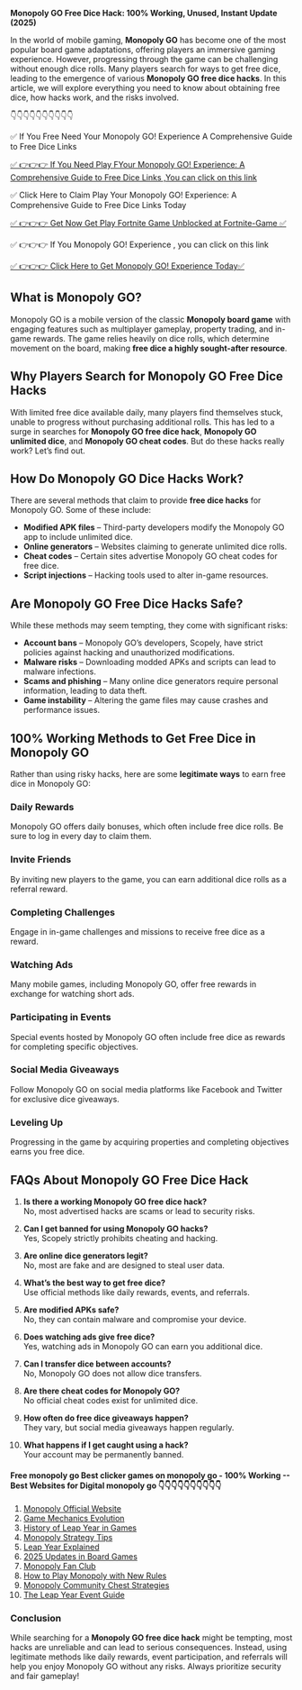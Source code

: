 **Monopoly GO Free Dice Hack: 100% Working, Unused, Instant Update (2025)**

In the world of mobile gaming, **Monopoly GO** has become one of the most popular board game adaptations, offering players an immersive gaming experience. However, progressing through the game can be challenging without enough dice rolls. Many players search for ways to get free dice, leading to the emergence of various **Monopoly GO free dice hacks**. In this article, we will explore everything you need to know about obtaining free dice, how hacks work, and the risks involved.

👇👇👇👇👇👇👇👇👇👇

✅ If You Free Need Your Monopoly GO! Experience A Comprehensive Guide to Free Dice Links

[✅ 👉👉👉 If You Need Play FYour Monopoly GO! Experience: A Comprehensive Guide to Free Dice Links  ,You can click on this link](https://dmfarid.com/Fortnite_V-Bucks_Codes/)

✅ Click Here to Claim Play Your Monopoly GO! Experience: A Comprehensive Guide to Free Dice Links  Today 

[✅ 👉👉👉 Get Now Get Play Fortnite Game Unblocked at Fortnite-Game ✅](https://dmfarid.com/Fortnite_V-Bucks_Codes/)

✅ 👉👉👉 If You Monopoly GO! Experience , you can click on this link

[✅ 👉👉👉 Click Here to Get Monopoly GO! Experience Today✅](https://dmfarid.com/Fortnite_V-Bucks_Codes/)

## What is Monopoly GO?
Monopoly GO is a mobile version of the classic **Monopoly board game** with engaging features such as multiplayer gameplay, property trading, and in-game rewards. The game relies heavily on dice rolls, which determine movement on the board, making **free dice a highly sought-after resource**.

## Why Players Search for Monopoly GO Free Dice Hacks
With limited free dice available daily, many players find themselves stuck, unable to progress without purchasing additional rolls. This has led to a surge in searches for **Monopoly GO free dice hack**, **Monopoly GO unlimited dice**, and **Monopoly GO cheat codes**. But do these hacks really work? Let’s find out.

## How Do Monopoly GO Dice Hacks Work?
There are several methods that claim to provide **free dice hacks** for Monopoly GO. Some of these include:
- **Modified APK files** – Third-party developers modify the Monopoly GO app to include unlimited dice.
- **Online generators** – Websites claiming to generate unlimited dice rolls.
- **Cheat codes** – Certain sites advertise Monopoly GO cheat codes for free dice.
- **Script injections** – Hacking tools used to alter in-game resources.

## Are Monopoly GO Free Dice Hacks Safe?
While these methods may seem tempting, they come with significant risks:
- **Account bans** – Monopoly GO’s developers, Scopely, have strict policies against hacking and unauthorized modifications.
- **Malware risks** – Downloading modded APKs and scripts can lead to malware infections.
- **Scams and phishing** – Many online dice generators require personal information, leading to data theft.
- **Game instability** – Altering the game files may cause crashes and performance issues.

## 100% Working Methods to Get Free Dice in Monopoly GO
Rather than using risky hacks, here are some **legitimate ways** to earn free dice in Monopoly GO:

### Daily Rewards
Monopoly GO offers daily bonuses, which often include free dice rolls. Be sure to log in every day to claim them.

### Invite Friends
By inviting new players to the game, you can earn additional dice rolls as a referral reward.

### Completing Challenges
Engage in in-game challenges and missions to receive free dice as a reward.

### Watching Ads
Many mobile games, including Monopoly GO, offer free rewards in exchange for watching short ads.

### Participating in Events
Special events hosted by Monopoly GO often include free dice as rewards for completing specific objectives.

### Social Media Giveaways
Follow Monopoly GO on social media platforms like Facebook and Twitter for exclusive dice giveaways.

### Leveling Up
Progressing in the game by acquiring properties and completing objectives earns you free dice.

## FAQs About Monopoly GO Free Dice Hack

1. **Is there a working Monopoly GO free dice hack?**  
   No, most advertised hacks are scams or lead to security risks.

2. **Can I get banned for using Monopoly GO hacks?**  
   Yes, Scopely strictly prohibits cheating and hacking.

3. **Are online dice generators legit?**  
   No, most are fake and are designed to steal user data.

4. **What’s the best way to get free dice?**  
   Use official methods like daily rewards, events, and referrals.

5. **Are modified APKs safe?**  
   No, they can contain malware and compromise your device.

6. **Does watching ads give free dice?**  
   Yes, watching ads in Monopoly GO can earn you additional dice.

7. **Can I transfer dice between accounts?**  
   No, Monopoly GO does not allow dice transfers.

8. **Are there cheat codes for Monopoly GO?**  
   No official cheat codes exist for unlimited dice.

9. **How often do free dice giveaways happen?**  
   They vary, but social media giveaways happen regularly.

10. **What happens if I get caught using a hack?**  
    Your account may be permanently banned.


#### Free monopoly go Best clicker games on monopoly go - 100% Working --**Best Websites for Digital monopoly go** 👇👇👇👇👇👇👇👇👇👇

1. [Monopoly Official Website](https://dmfarid.com/monopoly-go/)
2. [Game Mechanics Evolution](https://dmfarid.com/monopoly-go/)
3. [History of Leap Year in Games](https://dmfarid.com/monopoly-go/)
4. [Monopoly Strategy Tips](https://dmfarid.com/monopoly-go/)
5. [Leap Year Explained](https://dmfarid.com/monopoly-go/)
6. [2025 Updates in Board Games](https://dmfarid.com/monopoly-go/)
7. [Monopoly Fan Club](https://dmfarid.com/monopoly-go/)
8. [How to Play Monopoly with New Rules](https://dmfarid.com/monopoly-go/)
9. [Monopoly Community Chest Strategies](https://dmfarid.com/monopoly-go/)
10. [The Leap Year Event Guide](https://dmfarid.com/monopoly-go/)

### Conclusion
While searching for a **Monopoly GO free dice hack** might be tempting, most hacks are unreliable and can lead to serious consequences. Instead, using legitimate methods like daily rewards, event participation, and referrals will help you enjoy Monopoly GO without any risks. Always prioritize security and fair gameplay!

